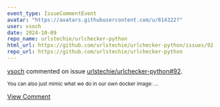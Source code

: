 ```yaml
---
event_type: IssueCommentEvent
avatar: "https://avatars.githubusercontent.com/u/814322?"
user: vsoch
date: 2024-10-09
repo_name: urlstechie/urlchecker-python
html_url: https://github.com/urlstechie/urlchecker-python/issues/92
repo_url: https://github.com/urlstechie/urlchecker-python
---
```


<a href='https://github.com/vsoch' target='_blank'>vsoch</a> commented on issue <a href='https://github.com/urlstechie/urlchecker-python/issues/92' target='_blank'>urlstechie/urlchecker-python#92</a>.

<small>You can also just mimic what we do in our own docker image:...</small>

<a href='https://github.com/urlstechie/urlchecker-python/issues/92' target='_blank'>View Comment</a>
